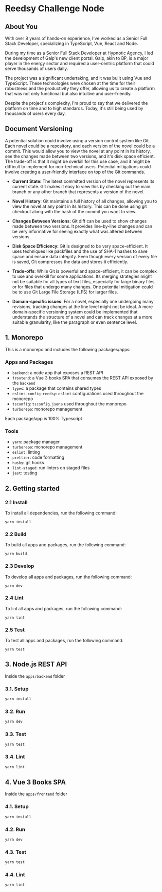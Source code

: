 # Reedsy Challenge Node

## About You

With over 8 years of hands-on experience, I've worked as a Senior Full Stack Developer, specializing in TypeScript, Vue,
React and Node.

During my time as a Senior Full Stack Developer at Hypnotic Agency, I led the development of Galp's new client portal.
Galp, akin to BP, is a major player in the energy sector and required a user-centric platform that could serve thousands
of users daily.

The project was a significant undertaking, and it was built using Vue and TypeScript. These technologies were chosen at
the time for their robustness and the productivity they offer, allowing us to create a platform that was not only
functional but also intuitive and user-friendly.

Despite the project's complexity, I'm proud to say that we delivered the platform on time and to high standards. Today,
it's still being used by thousands of users every day.

## Document Versioning

A potential solution could involve using a version control system like Git. Each novel could be a repository, and each
version of the novel could be a commit. This would allow you to view the novel at any point in its history, see the
changes made between two versions, and it's disk space efficient. The trade-off is that it might be overkill for this
use case, and it might be difficult to implement for non-technical users. Potential mitigations could involve creating a
user-friendly interface on top of the Git commands.

- **Current State**: The latest committed version of the novel represents its current state. Git makes it easy to view
  this by checking out the main branch or any other branch that represents a version of the novel.

- **Novel History**: Git maintains a full history of all changes, allowing you to view the novel at any point in its
  history. This can be done using git checkout along with the hash of the commit you want to view.

- **Changes Between Versions**: Git diff can be used to show changes made between two versions. It provides line-by-line
  changes and can be very informative for seeing exactly what was altered between versions.

- **Disk Space Efficiency**: Git is designed to be very space-efficient. It uses techniques like packfiles and the use
  of SHA-1 hashes to save space and ensure data integrity. Even though every version of every file is saved, Git
  compresses the data and stores it efficiently.

- **Trade-offs**: While Git is powerful and space-efficient, it can be complex to use and overkill for some
  applications. Its merging strategies might not be suitable for all types of text files, especially for large binary
  files or for files that undergo many changes. One potential mitigation could be to use Git Large File Storage (LFS)
  for larger files.

- **Domain-specific issues**: For a novel, especially one undergoing many revisions, tracking changes at the line level
  might not be ideal. A more domain-specific versioning system could be implemented that understands the structure of a
  novel and can track changes at a more suitable granularity, like the paragraph or even sentence level.

## 1. Monorepo

This is a monorepo and includes the following packages/apps:

### Apps and Packages

- `backend`: a node app that exposes a REST API
- `frontend`: a Vue 3 books SPA that consumes the REST API exposed by the `backend`
- `types`: a package that contains shared types
- `eslint-config-reedsy`: `eslint` configurations used throughout the monorepo
- `tsconfig`: `tsconfig.json`s used throughout the monorepo
- `turborepo`: monorepo management

Each package/app is 100% Typescript

### Tools

- `yarn`: package manager
- `turborepo`: monorepo management
- `eslint`: linting
- `prettier`: code formatting
- `husky`: git hooks
- `lint-staged`: run linters on staged files
- `jest`: testing

## 2. Getting started

### 2.1 Install

To install all dependencies, run the following command:

```
yarn install
```

### 2.2 Build

To build all apps and packages, run the following command:

```
yarn build
```

### 2.3 Develop

To develop all apps and packages, run the following command:

```
yarn dev
```

### 2.4 Lint

To lint all apps and packages, run the following command:

```
yarn lint
```

### 2.5 Test

To test all apps and packages, run the following command:

```
yarn test
```

## 3. Node.js REST API

Inside the `apps/backend` folder

### 3.1. Setup

```bash
yarn install
```

### 3.2. Run

```bash
yarn dev
```

### 3.3. Test

```bash
yarn test
```

### 3.4. Lint

```bash
yarn lint
```

## 4. Vue 3 Books SPA

Inside the `apps/frontend` folder

### 4.1. Setup

```bash
yarn install
```

### 4.2. Run

```bash
yarn dev
```

### 4.3. Test

```bash
yarn test
```

### 4.4. Lint

```bash
yarn lint
```
